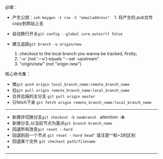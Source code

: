 必做：
* 产生公钥：`ssh-keygen -t rsa -C "emailaddress"`
    1. 将产生的.pub文件copy到网站上去
    
* 自动换行开关`git config --global core.autocrlf false`
* 建立追踪`git branch -u origin/new`  

   1. checkout to the local branch you wanna be tracked, firstly;  
   2. '-u' (not '--u') equals "--set -upstream" 
   3. "origin/new" (not "origin new")
 
核心命令集：  
* 推`git push origin local_branch_name:remote_branch_name`  
* 拉`git pull origin remote_branch_name:local_branch_name`  
* 合并远端的主分支 `git pull origin master`  
* 只fetch下来 `git fetch origin remote_branch_name:local_branch_name`  

---

* 新建并切换分支`git checkout -b newbranch`    attention: **-b**  
* 新建分支,以当前节点为基点`git branch branch_name`  
* 回退所有改变`git reset --hard`  
* 回退到前一个节点 `git reset --hard head^` 请注意^^和~2的区别  
* 回退某个文件 `git checkout path/filename`  
* 

---



    

